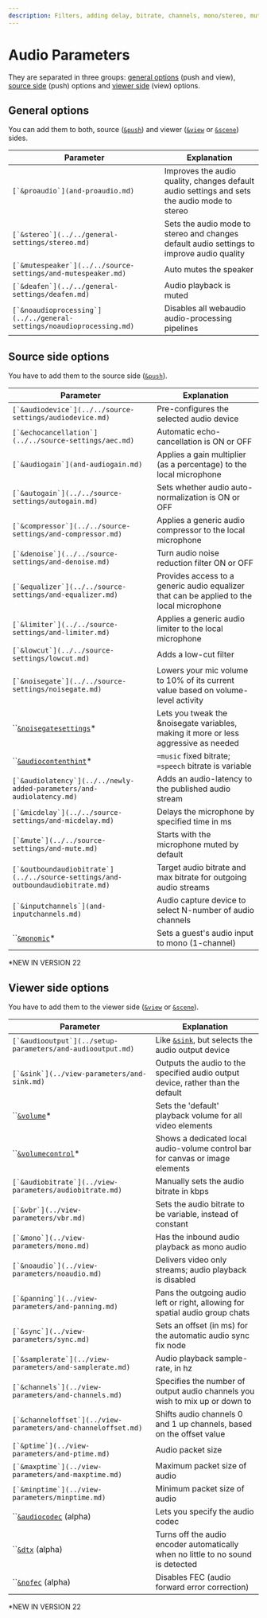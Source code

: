 ```yaml
---
description: Filters, adding delay, bitrate, channels, mono/stereo, muting guests etc.
---
```


# Audio Parameters

They are separated in three groups: [general options](./#general-options) (push and view), [source side](./#source-side-options) (push) options and [viewer side](./#viewer-side-options) (view) options.

## General options

You can add them to both, source ([`&push`](../../source-settings/push.md)) and viewer ([`&view`](../view-parameters/view.md) or [`&scene`](../view-parameters/scene.md)) sides.

| Parameter                                                               | Explanation                                                                                  |
| ----------------------------------------------------------------------- | -------------------------------------------------------------------------------------------- |
| ``[`&proaudio`](and-proaudio.md)``                                      | Improves the audio quality, changes default audio settings and sets the audio mode to stereo |
| ``[`&stereo`](../../general-settings/stereo.md)``                       | Sets the audio mode to stereo and changes default audio settings to improve audio quality    |
| ``[`&mutespeaker`](../../source-settings/and-mutespeaker.md)``          | Auto mutes the speaker                                                                       |
| ``[`&deafen`](../../general-settings/deafen.md)``                       | Audio playback is muted                                                                      |
| ``[`&noaudioprocessing`](../../general-settings/noaudioprocessing.md)`` | Disables all webaudio audio-processing pipelines                                             |

## Source side options

You have to add them to the source side ([`&push`](../../source-settings/push.md)).

| Parameter                                                                        | Explanation                                                                              |
| -------------------------------------------------------------------------------- | ---------------------------------------------------------------------------------------- |
| ``[`&audiodevice`](../../source-settings/audiodevice.md)``                       | Pre-configures the selected audio device                                                 |
| ``[`&echocancellation`](../../source-settings/aec.md)``                          | Automatic echo-cancellation is ON or OFF                                                 |
| ``[`&audiogain`](and-audiogain.md)``                                             | Applies a gain multiplier (as a percentage) to the local microphone                      |
| ``[`&autogain`](../../source-settings/autogain.md)``                             | Sets whether audio auto-normalization is ON or OFF                                       |
| ``[`&compressor`](../../source-settings/and-compressor.md)``                     | Applies a generic audio compressor to the local microphone                               |
| ``[`&denoise`](../../source-settings/and-denoise.md)``                           | Turn audio noise reduction filter ON or OFF                                              |
| ``[`&equalizer`](../../source-settings/and-equalizer.md)``                       | Provides access to a generic audio equalizer that can be applied to the local microphone |
| ``[`&limiter`](../../source-settings/and-limiter.md)``                           | Applies a generic audio limiter to the local microphone                                  |
| ``[`&lowcut`](../../source-settings/lowcut.md)``                                 | Adds a low-cut filter                                                                    |
| ``[`&noisegate`](../../source-settings/noisegate.md)``                           | Lowers your mic volume to 10% of its current value based on volume-level activity        |
| ``[`&noisegatesettings`](and-noisegatesettings.md)\*                             | Lets you tweak the \&noisegate variables, making it more or less aggressive as needed    |
| ``[`&audiocontenthint`](and-audiocontenthint.md)\*                               | `=music` fixed bitrate; `=speech` bitrate is variable                                    |
| ``[`&audiolatency`](../../newly-added-parameters/and-audiolatency.md)``          | Adds an audio-latency to the published audio stream                                      |
| ``[`&micdelay`](../../source-settings/and-micdelay.md)``                         | Delays the microphone by specified time in ms                                            |
| ``[`&mute`](../../source-settings/and-mute.md)``                                 | Starts with the microphone muted by default                                              |
| ``[`&outboundaudiobitrate`](../../source-settings/and-outboundaudiobitrate.md)`` | Target audio bitrate and max bitrate for outgoing audio streams                          |
| ``[`&inputchannels`](and-inputchannels.md)``                                     | Audio capture device to select N-number of audio channels                                |
| ``[`&monomic`](and-monomic.md)\*                                                 | Sets a guest's audio input to mono (1-channel)                                           |

\*NEW IN VERSION 22

## **Viewer side options**

You have to add them to the viewer side ([`&view`](../view-parameters/view.md) or [`&scene`](../view-parameters/scene.md)).

| Parameter                                                       | Explanation                                                                         |
| --------------------------------------------------------------- | ----------------------------------------------------------------------------------- |
| ``[`&audiooutput`](../setup-parameters/and-audiooutput.md)``    | Like [`&sink`](../view-parameters/and-sink.md), but selects the audio output device |
| ``[`&sink`](../view-parameters/and-sink.md)``                   | Outputs the audio to the specified audio output device, rather than the default     |
| ``[`&volume`](and-volume.md)\*                                  | Sets the 'default' playback volume for all video elements                           |
| ``[`&volumecontrol`](and-volumecontrol.md)\*                    | Shows a dedicated local audio-volume control bar for canvas or image elements       |
| ``[`&audiobitrate`](../view-parameters/audiobitrate.md)``       | Manually sets the audio bitrate in kbps                                             |
| ``[`&vbr`](../view-parameters/vbr.md)``                         | Sets the audio bitrate to be variable, instead of constant                          |
| ``[`&mono`](../view-parameters/mono.md)``                       | Has the inbound audio playback as mono audio                                        |
| ``[`&noaudio`](../view-parameters/noaudio.md)``                 | Delivers video only streams; audio playback is disabled                             |
| ``[`&panning`](../view-parameters/and-panning.md)``             | Pans the outgoing audio left or right, allowing for spatial audio group chats       |
| ``[`&sync`](../view-parameters/sync.md)``                       | Sets an offset (in ms) for the automatic audio sync fix node                        |
| ``[`&samplerate`](../view-parameters/and-samplerate.md)``       | Audio playback sample-rate, in hz                                                   |
| ``[`&channels`](../view-parameters/and-channels.md)``           | Specifies the number of output audio channels you wish to mix up or down to         |
| ``[`&channeloffset`](../view-parameters/and-channeloffset.md)`` | Shifts audio channels 0 and 1 up channels, based on the offset value                |
| ``[`&ptime`](../view-parameters/and-ptime.md)``                 | Audio packet size                                                                   |
| ``[`&maxptime`](../view-parameters/and-maxptime.md)``           | Maximum packet size of audio                                                        |
| ``[`&minptime`](../view-parameters/minptime.md)``               | Minimum packet size of audio                                                        |
| ``[`&audiocodec`](minptime-1.md) (alpha)                        | Lets you specify the audio codec                                                    |
| ``[`&dtx`](minptime-2.md) (alpha)                               | Turns off the audio encoder automatically when no little to no sound is detected    |
| ``[`&nofec`](minptime-3.md) (alpha)                             | Disables FEC (audio forward error correction)                                       |

\*NEW IN VERSION 22
